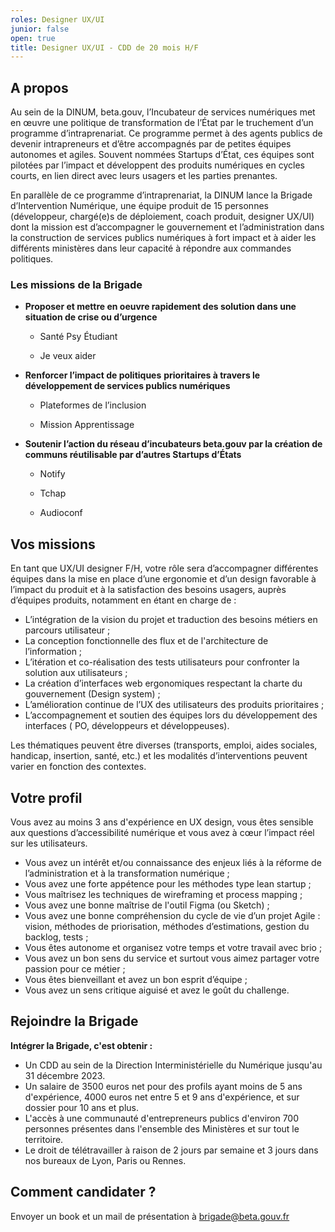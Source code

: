 ```yaml
---
roles: Designer UX/UI
junior: false 
open: true
title: Designer UX/UI - CDD de 20 mois H/F
---
```



## A propos

Au sein de la DINUM, beta.gouv, l’Incubateur de services numériques met en œuvre une politique de transformation de l’État par le truchement d’un programme d’intraprenariat. Ce programme permet à des agents publics de devenir intrapreneurs et d’être accompagnés par de petites équipes autonomes et agiles. Souvent nommées Startups d’État, ces équipes sont pilotées par l’impact et développent des produits numériques en cycles courts, en lien direct avec leurs usagers et les parties prenantes.

En parallèle de ce programme d’intraprenariat, la DINUM lance la Brigade d’Intervention Numérique, une équipe produit de 15 personnes (développeur, chargé(e)s de déploiement, coach produit, designer UX/UI) dont la mission est d’accompagner le gouvernement et l’administration dans la construction de services publics numériques à fort impact et à aider les différents ministères dans leur capacité à répondre aux commandes politiques.


### **Les missions de la Brigade**

- **Proposer et mettre en oeuvre rapidement des solution dans une situation de crise ou d’urgence**
    
    - Santé Psy Étudiant   
    
    - Je veux aider
    
- **Renforcer l’impact de politiques** **prioritaires à travers le développement de services publics numériques**
   
   - Plateformes de l’inclusion
   
   - Mission Apprentissage
    
- **Soutenir l’action du réseau d’incubateurs beta.gouv par la création de communs  réutilisable par d’autres Startups d’États**  
    
    - Notify 
   
    - Tchap
    
    - Audioconf
    
    
    
## Vos **missions**

En tant que UX/UI designer F/H, votre rôle sera d’accompagner différentes équipes dans la mise en place d’une ergonomie et d’un design favorable à l’impact du produit et à la satisfaction des besoins usagers, auprès d’équipes produits, notamment en étant en charge de :

- L’intégration de la vision du projet et traduction des besoins métiers en parcours utilisateur ;
- La conception fonctionnelle des flux et de l'architecture de l’information ;
- L’itération et co-réalisation des tests utilisateurs pour confronter la solution aux utilisateurs ;
- La création d’interfaces web ergonomiques respectant la charte du gouvernement (Design system) ;
- L’amélioration continue de l’UX des utilisateurs des produits prioritaires ;
- L’accompagnement et soutien des équipes lors du développement des interfaces ( PO, développeurs et développeuses).

Les thématiques peuvent être diverses (transports, emploi, aides sociales, handicap, insertion, santé, etc.) et les modalités d’interventions peuvent varier en fonction des contextes.


## **Votre profil**

Vous avez au moins 3 ans d'expérience en UX design, vous êtes sensible aux questions d’accessibilité numérique et vous avez à cœur l’impact réel sur les utilisateurs.

- Vous avez un intérêt et/ou connaissance des enjeux liés à la réforme de l’administration et à la transformation numérique ;
- Vous avez une forte appétence pour les méthodes type lean startup ;
- Vous maîtrisez les techniques de wireframing et process mapping ;
- Vous avez une bonne maîtrise de l'outil Figma (ou Sketch) ;
- Vous avez une bonne compréhension du cycle de vie d’un projet Agile : vision, méthodes de priorisation, méthodes d’estimations, gestion du backlog, tests ;
- Vous êtes autonome et organisez votre temps et votre travail avec brio ;
- Vous avez un bon sens du service et surtout vous aimez partager votre passion pour ce métier ;
- Vous êtes bienveillant et avez un bon esprit d’équipe ;
- Vous avez un sens critique aiguisé et avez le goût du challenge.



## Rejoindre la Brigade

**Intégrer la Brigade, c'est obtenir :**

- Un CDD au sein de la Direction Interministérielle du Numérique jusqu'au 31 décembre 2023.
- Un salaire de 3500 euros net pour des profils ayant moins de 5 ans d'expérience, 4000 euros net entre 5 et 9 ans d'expérience, et sur dossier pour 10 ans et plus.
- L'accès à une communauté d'entrepreneurs publics d'environ 700 personnes présentes dans l'ensemble des Ministères et sur tout le territoire.
- Le droit de télétravailler à raison de 2 jours par semaine et 3 jours dans nos bureaux de Lyon, Paris ou Rennes.


## Comment candidater ?

Envoyer un book et un mail de présentation à [brigade@beta.gouv.fr](mailto:brigade@beta.gouv.fr)
